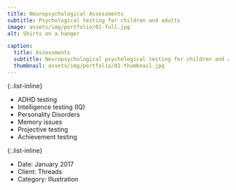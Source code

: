 ```yaml
---
title: Neuropsychological Assessments
subtitle: Psychological testing for children and adults
image: assets/img/portfolio/01-full.jpg
alt: Shirts on a hanger

caption:
  title: Assessments
  subtitle: Neuropsychological psychological testing for children and adults
  thumbnail: assets/img/portfolio/01-thumbnail.jpg
---
```


{:.list-inline}
- ADHD testing
- Intelligence testing (IQ)
- Personality Disorders
- Memory issues
- Projective testing
- Achievement testing


{:.list-inline}
- Date: January 2017
- Client: Threads
- Category: Illustration
